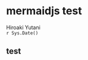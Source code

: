 # mermaidjs test
Hiroaki Yutani  
`r Sys.Date()`  

## test

<!--html_preserve--><div id="htmlwidget-8091" style="width:768px;height:576px;" class="DiagrammeR"></div>
<script type="application/json" data-for="htmlwidget-8091">{"x":{"diagram":"\n  graph LR\n    A-->B\n    A-->C\n    C-->E\n    B-->D\n    C-->D\n    D-->F\n    E-->F\n"},"evals":[]}</script><!--/html_preserve-->

